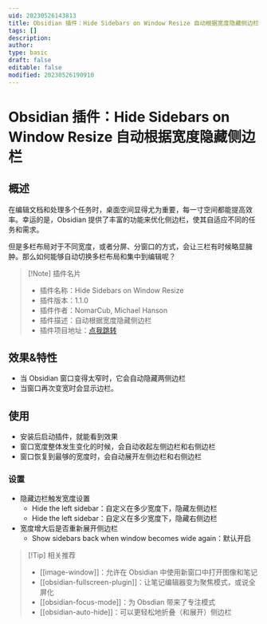 ```yaml
---
uid: 20230526143813
title: Obsidian 插件：Hide Sidebars on Window Resize 自动根据宽度隐藏侧边栏
tags: []
description: 
author: 
type: basic
draft: false
editable: false
modified: 20230526190910
---
```


# Obsidian 插件：Hide Sidebars on Window Resize 自动根据宽度隐藏侧边栏

## 概述

在编辑文档和处理多个任务时，桌面空间显得尤为重要，每一寸空间都能提高效率。幸运的是，Obsidian 提供了丰富的功能来优化侧边栏，使其自适应不同的任务和需求。

但是多栏布局对于不同宽度，或者分屏、分窗口的方式，会让三栏有时候略显臃肿。那么如何能够自动切换多栏布局和集中到编辑呢？

> [!Note] 插件名片
> - 插件名称：Hide Sidebars on Window Resize
> - 插件版本：1.1.0
> - 插件作者：NomarCub, Michael Hanson
> - 插件描述：自动根据宽度隐藏侧边栏
> - 插件项目地址：[点我跳转](https://github.com/NomarCub/obsidian-hide-sidebars-on-window-resize)

## 效果&特性

- 当 Obsidian 窗口变得太窄时，它会自动隐藏两侧边栏
- 当窗口再次变宽时会显示边栏。

## 使用

- 安装后启动插件，就能看到效果
- 窗口宽度整体发生变化的时候，会自动收起左侧边栏和右侧边栏
- 窗口恢复到最够的宽度时，会自动展开左侧边栏和右侧边栏

### 设置

- 隐藏边栏触发宽度设置
	- Hide the left sidebar：自定义在多少宽度下，隐藏左侧边栏
	- Hide the left sidebar：自定义在多少宽度下，隐藏右侧边栏
- 宽度增大后是否重新展开侧边栏
	- Show sidebars back when window becomes wide again：默认开启

> [!Tip] 相关推荐
> - [[image-window]]：允许在 Obsidian 中使用新窗口中打开图像和笔记
> - [[obsidian-fullscreen-plugin]]：让笔记编辑器变为聚焦模式，或说全屏化
> - [[obsidian-focus-mode]]：为 Obsdian 带来了专注模式
> - [[obsidian-auto-hide]]：可以更轻松地折叠（和展开）侧边栏